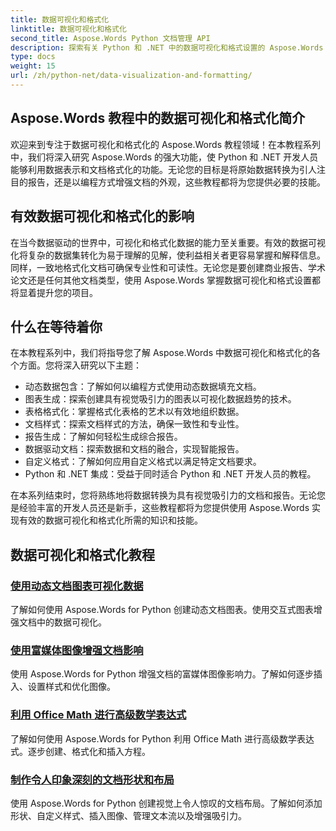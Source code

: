 ```yaml
---
title: 数据可视化和格式化
linktitle: 数据可视化和格式化
second_title: Aspose.Words Python 文档管理 API
description: 探索有关 Python 和 .NET 中的数据可视化和格式设置的 Aspose.Words 教程。学习如何有效地呈现数据、创建令人惊叹的报告以及以编程方式格式化文档。
type: docs
weight: 15
url: /zh/python-net/data-visualization-and-formatting/
---
```


## Aspose.Words 教程中的数据可视化和格式化简介

欢迎来到专注于数据可视化和格式化的 Aspose.Words 教程领域！在本教程系列中，我们将深入研究 Aspose.Words 的强大功能，使 Python 和 .NET 开发人员能够利用数据表示和文档格式化的功能。无论您的目标是将原始数据转换为引人注目的报告，还是以编程方式增强文档的外观，这些教程都将为您提供必要的技能。

## 有效数据可视化和格式化的影响

在当今数据驱动的世界中，可视化和格式化数据的能力至关重要。有效的数据可视化将复杂的数据集转化为易于理解的见解，使利益相关者更容易掌握和解释信息。同样，一致地格式化文档可确保专业性和可读性。无论您是要创建商业报告、学术论文还是任何其他文档类型，使用 Aspose.Words 掌握数据可视化和格式设置都将显着提升您的项目。

## 什么在等待着你

在本教程系列中，我们将指导您了解 Aspose.Words 中数据可视化和格式化的各个方面。您将深入研究以下主题：

- 动态数据包含：了解如何以编程方式使用动态数据填充文档。
- 图表生成：探索创建具有视觉吸引力的图表以可视化数据趋势的技术。
- 表格格式化：掌握格式化表格的艺术以有效地组织数据。
- 文档样式：探索文档样式的方法，确保一致性和专业性。
- 报告生成：了解如何轻松生成综合报告。
- 数据驱动文档：探索数据和文档的融合，实现智能报告。
- 自定义格式：了解如何应用自定义格式以满足特定文档要求。
- Python 和 .NET 集成：受益于同时适合 Python 和 .NET 开发人员的教程。

在本系列结束时，您将熟练地将数据转换为具有视觉吸引力的文档和报告。无论您是经验丰富的开发人员还是新手，这些教程都将为您提供使用 Aspose.Words 实现有效的数据可视化和格式化所需的知识和技能。

## 数据可视化和格式化教程
### [使用动态文档图表可视化数据](./visualize-data-document-charts/)
了解如何使用 Aspose.Words for Python 创建动态文档图表。使用交互式图表增强文档中的数据可视化。
### [使用富媒体图像增强文档影响](./document-images/)
使用 Aspose.Words for Python 增强文档的富媒体图像影响力。了解如何逐步插入、设置样式和优化图像。
### [利用 Office Math 进行高级数学表达式](./office-math-documents/)
了解如何使用 Aspose.Words for Python 利用 Office Math 进行高级数学表达式。逐步创建、格式化和插入方程。
### [制作令人印象深刻的文档形状和布局](./document-shape-handling-formatting/)
使用 Aspose.Words for Python 创建视觉上令人惊叹的文档布局。了解如何添加形状、自定义样式、插入图像、管理文本流以及增强吸引力。